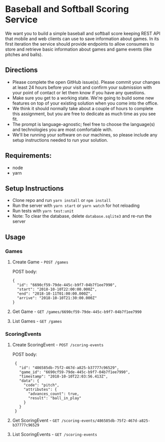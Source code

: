 # Baseball and Softball Scoring Service

We want you to build a simple baseball and softball score keeping REST API that mobile and web clients can use to save information about games. In its first iteration the service should provide endpoints to allow consumers to store and retrieve basic information about games and game events (like pitches and balls).

## Directions

- Please complete the open GitHub issue(s). Please commit your changes at least 24 hours before your visit and confirm your submission with your point of contact or let them know if you have any questions.
- Make sure you get to a working state. We're going to build some new features on top of your existing solution when you come into the office.
- We think it should normally take about a couple of hours to complete this assignment, but you are free to dedicate as much time as you see fit.
- The prompt is language-agnostic; feel free to choose the language(s) and technologies you are most comfortable with.
- We'll be running your software on our machines, so please include any setup instructions needed to run your solution.

## Requirements:

- node
- yarn

## Setup Instructions

- Clone repo and run `yarn install` or `npm install`
- Run the server with `yarn start` or `yarn watch` for hot reloading
- Run tests with `yarn test:unit`
- Note: To clear the database, delete `database.sqlite3` and re-run the server

## Usage

### Games

1. Create Game - `POST /games`

   POST body:

   ```
   {
     "id": "6690cf59-79de-445c-b9f7-04b7f1ee7990",
     "start": "2018-10-10T22:00:00.000Z",
     "end": "2018-10-11T01:00:00.000Z",
     "arrive": "2018-10-10T21:30:00.000Z"
   }
   ```

2. Get Game - `GET /games/6690cf59-79de-445c-b9f7-04b7f1ee7990`

3. List Games - `GET /games`

### ScoringEvents

1. Create ScoringEvent - `POST /scoring-events`

   POST body:

   ```
    {
      "id": "486585db-75f2-467d-a825-b37777c96529",
      "game_id": "6690cf59-79de-445c-b9f7-04b7f1ee7990",
      "timestamp": "2018-10-10T22:03:56.413Z",
      "data": {
        "code": "pitch",
        "attributes": {
          "advances_count": true,
          "result": "ball_in_play"
        }
      }
    }
   ```

2. Get ScoringEvent - `GET /scoring-events/486585db-75f2-467d-a825-b37777c96529`

3. List ScoringEvents - `GET /scoring-events`
